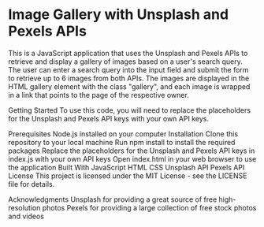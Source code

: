# Image Gallery with Unsplash and Pexels APIs
This is a JavaScript application that uses the Unsplash and Pexels APIs to retrieve and display a gallery of images based on a user's search query. The user can enter a search query into the input field and submit the form to retrieve up to 6 images from both APIs. The images are displayed in the HTML gallery element with the class "gallery", and each image is wrapped in a link that points to the page of the respective owner.

Getting Started
To use this code, you will need to replace the placeholders for the Unsplash and Pexels API keys with your own API keys.

Prerequisites
Node.js installed on your computer
Installation
Clone this repository to your local machine
Run npm install to install the required packages
Replace the placeholders for the Unsplash and Pexels API keys in index.js with your own API keys
Open index.html in your web browser to use the application
Built With
JavaScript
HTML
CSS
Unsplash API
Pexels API
License
This project is licensed under the MIT License - see the LICENSE file for details.

Acknowledgments
Unsplash for providing a great source of free high-resolution photos
Pexels for providing a large collection of free stock photos and videos
